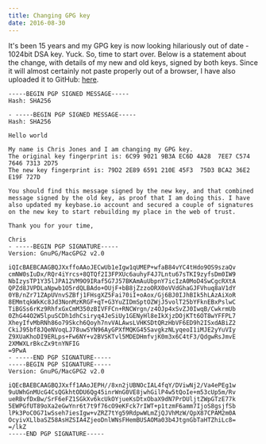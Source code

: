 ```yaml
---
title: Changing GPG key
date: 2016-08-30
---
```


It's been 15 years and my GPG key is now looking hilariously out of date - 1024bit DSA key. Yuck.
So, time to start over. Below is a statement about the change, with details of my new and old keys, signed by both keys. Since it will almost certainly not paste properly out of a browser, I have also uploaded it to GitHub: [here](https://gist.githubusercontent.com/cmsj/3093f03e085239de0e64ea33d1b2bfab/raw/82c2cb9110e83f0aae4a8155aec954c3aa9aab3b/gpg-migration.txt.asc.asc).

    -----BEGIN PGP SIGNED MESSAGE-----
    Hash: SHA256

    - -----BEGIN PGP SIGNED MESSAGE-----
    Hash: SHA256

    Hello world

    My name is Chris Jones and I am changing my GPG key.
    The original key fingerprint is: 6C99 9021 9B3A EC6D 4A28  7EE7 C574 7646 7313 2D75
    The new key fingerprint is: 79D2 2E89 6591 210E 45F3  75D3 BCA2 36E2 E19F 727D

    You should find this message signed by the new key, and that combined message signed by the old key, as proof that I am doing this. I have also updated my keybase.io account and secured a couple of signatures on the new key to start rebuilding my place in the web of trust.

    Thank you for your time,

    Chris
    - -----BEGIN PGP SIGNATURE-----
    Version: GnuPG/MacGPG2 v2.0

    iQIcBAEBCAAGBQJXxffoAAoJECwUb1eIgw1qUMEP+wfaB84vYC4tHdo9OS9szaQv
    cmNW0sIuDx/RQr4iYrcs+8QTQf2I3FPXUc6auhyF4J7Lntu67sTKI9zyfsDm0IW9
    NbIzysTP1Y35lJPA12VM9O9IRaf5G7J57BKAmAuUbpnY7icIzA0MoD4SwCgcRXtA
    QPZd8JVPDLaNpwb1O5rdQLBAdo+OUjF+bB8jZzzoORX0oVVdGhaGJFVhuq8aV1dY
    0YB/nZr71ZApUVnvSZBfj1FHsgXZ5Fai70iI+oAox/Gj6BJ0IJhBIk5hLAzAiXoR
    8EMmtqkWkKc8Jd3NonMzKRGF+qT+G3YuZIDmSptOZWjJ5volT25bYFknEBxPslwC
    TiBGSs6rKz9RhfxGxCmM350zBIVFFCn+RNCWrgn/z4OJp4xSvZJ0IwqB/CwkrmUb
    0ZhG44O2W5lpuSCDh1dhCsiryq4JeSiUy1GENyHl8eIkXjzDOjKTt6OT8wYFFPL7
    XheyIfvMbRNh86o79Skch6Qoyh7nvVALAwsLVHKSDtQRzHbVF6ED9h2ISxdABiZ2
    CkiJ95bf8JQeNVoqLJ78uwSYN96AyGPXfMQKG45SavgkzNLyqeoI1iMJE2yYuVIy
    Z9XUaKhoDI9ERLps+Fw6NY+v2BVSKTvl5MDEDHmfvjK0m3x6C4tF3/QdgwRsJmvE
    2XMWXLrBkcZx9tnYNFIG
    =9PwA
    - -----END PGP SIGNATURE-----
    -----BEGIN PGP SIGNATURE-----
    Version: GnuPG/MacGPG2 v2.0

    iQEcBAEBCAAGBQJXxff1AAoJEPH//8xn2jUBNOcIAL4fqY/DViwNj2/Va4ePEg1w
    9uUWhGnMUcG4CsQGkhtODU6Qg45inrWnG0VE8jwhGilP4w5tQoIe+m53cUp5m/Rv
    ueRBvfDxBw/SrF6eFZ1SGkXv6kcUkOYjueKsDtxObaX9dN7PrDUljtZWpGTzE77k
    5EWPGfUT89oXa2eGwYnr6t7t9f76cO9eKFck7rIWT+p1tzmF6amm7IjoS8gsjfSb
    lPk3PoC0G71wSseh7iesIgw+vZRZ7tYg59RdpwWLmZjQJVhMzW/QpX87CPAM2m0A
    OcyivXLlbaSZ58AsHZSIA4ZjeoDnlWNsFHemBUSAOMa03b4JtgnGbTaHTZhiLc8=
    =/lkZ
    -----END PGP SIGNATURE-----

